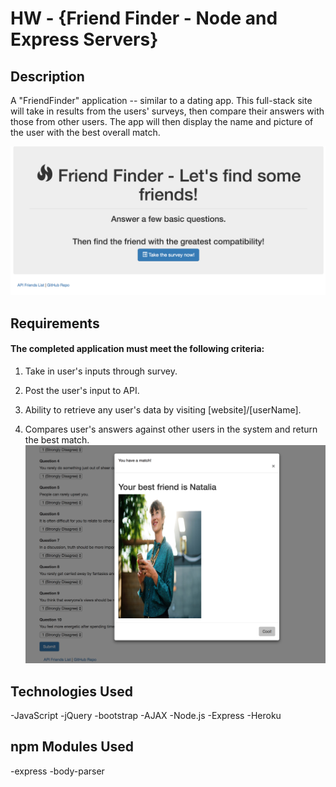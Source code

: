 # HW - {Friend Finder - Node and Express Servers}

## Description
A "FriendFinder" application -- similar to a dating app. This full-stack site will take in results from the users' surveys, then compare their answers with those from other users. The app will then display the name and picture of the user with the best overall match. 

![Homescreen](https://github.com/nicolechowt/FriendFinder/blob/master/Screenshots/home.jpg)

## Requirements
#### The completed application must meet the following criteria:

1. Take in user's inputs through survey.

2. Post the user's input to API.

3. Ability to retrieve any user's data by visiting [website]/[userName].

4. Compares user's answers against other users in the system and return the best match.
![Results](https://github.com/nicolechowt/FriendFinder/blob/master/Screenshots/Results.jpg)

## Technologies Used
-JavaScript
-jQuery
-bootstrap
-AJAX
-Node.js
-Express
-Heroku

## npm Modules Used
-express
-body-parser
